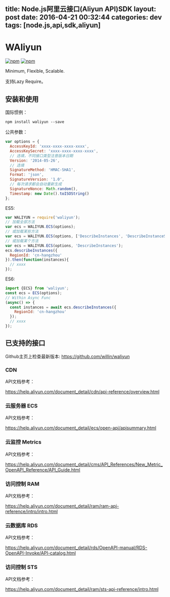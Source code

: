 title: Node.js阿里云接口(Aliyun API)SDK
layout: post
date: 2016-04-21 00:32:44
categories: dev
tags: [node.js,api,sdk,aliyun]
---

# WAliyun

[![npm](https://img.shields.io/npm/v/waliyun.svg?style=plastic)](https://npmjs.org/package/waliyun) [![npm](https://img.shields.io/npm/dm/waliyun.svg?style=plastic)](https://npmjs.org/package/waliyun)

Minimum, Flexible, Scalable.

支持Lazy Require。

<!-- more -->


## 安装和使用

国际惯例：

```
npm install waliyun --save
```

公共参数：

```js
var options = {
  AccessKeyId: 'xxxx-xxxx-xxxx-xxxx',
  AccessKeySecret: 'xxxx-xxxx-xxxx-xxxx',
  // 选填，不同接口类型注意版本日期
  Version: '2014-05-26',
  // 选填
  SignatureMethod: 'HMAC-SHA1',
  Format: 'json',
  SignatureVersion: '1.0',
  // 每次请求都会自动重新生成
  SignatureNonce: Math.random(),
  Timestamp: new Date().toISOString()
};
```

ES5:

```js
var WALIYUN = require('waliyun');
// 加载全部方法
var ecs = WALIYUN.ECS(options);
// 或加载某些方法
var ecs = WALIYUN.ECS(options, ['DescribeInstances', 'DescribeInstanceStatus']);
// 或加载某个方法
var ecs = WALIYUN.ECS(options, 'DescribeInstances');
ecs.describeInstances({
  RegionId: 'cn-hangzhou'
}).then(function(instances){
  // xxxx
});
```

ES6:

```js
import {ECS} from 'waliyun';
const ecs = ECS(options);
// Within Async Func
(async() => {
  const instances = await ecs.describeInstances({
    RegionId: 'cn-hangzhou'
  });
  // xxxx
});
```

## 已支持的接口

Github主页上检查最新版本: <https://github.com/willin/waliyun>

### CDN

API文档参考：

<https://help.aliyun.com/document_detail/cdn/api-reference/overview.html>

### 云服务器 ECS

API文档参考：

<https://help.aliyun.com/document_detail/ecs/open-api/apisummary.html>

### 云监控 Metrics

API文档参考：

<https://help.aliyun.com/document_detail/cms/API_References/New_Metric_OpenAPI_Reference/API_Guide.html>

### 访问控制 RAM

API文档参考：

<https://help.aliyun.com/document_detail/ram/ram-api-reference/intro/intro.html>

### 云数据库 RDS

API文档参考：

<https://help.aliyun.com/document_detail/rds/OpenAPI-manual/RDS-OpenAPI-Invoke/API-catalog.html>

### 访问控制 STS

API文档参考：

<https://help.aliyun.com/document_detail/ram/sts-api-reference/intro.html>
